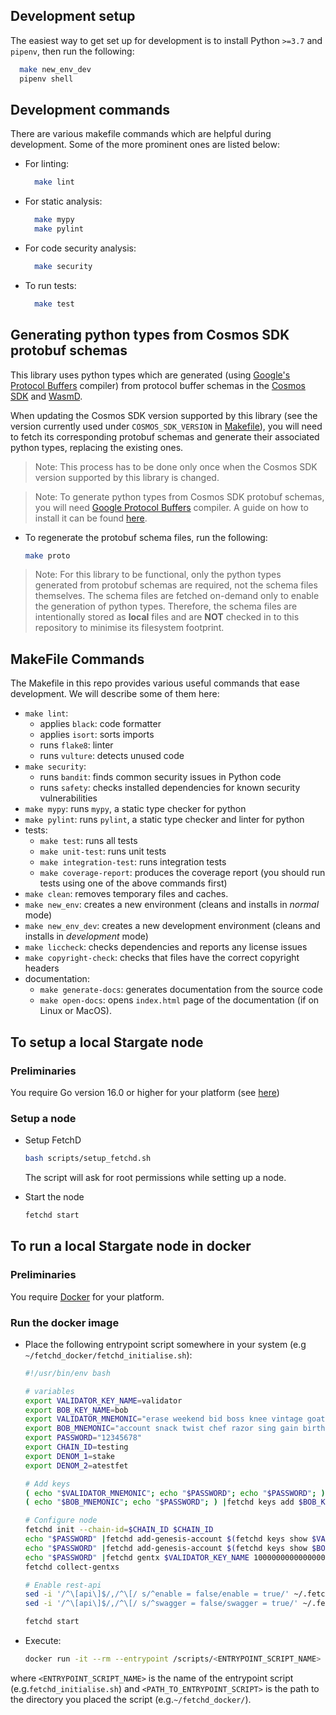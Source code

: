 ## Development setup

The easiest way to get set up for development is to install Python `>=3.7` and `pipenv`, then run the following:

```bash
  make new_env_dev
  pipenv shell
```

## Development commands

There are various makefile commands which are helpful during development. Some of the more prominent ones are listed below:

- For linting:
  ```bash
    make lint
  ```
- For static analysis:
  ```bash
    make mypy
    make pylint
  ```
- For code security analysis:
  ```bash
    make security
  ```

- To run tests:
  ```bash
    make test
  ```

## Generating python types from Cosmos SDK protobuf schemas

This library uses python types which are generated (using [Google's Protocol Buffers](https://developers.google.com/protocol-buffers/) compiler) from protocol buffer schemas in the [Cosmos SDK](https://github.com/cosmos/cosmos-sdk) and [WasmD](https://github.com/CosmWasm/wasmd).

When updating the Cosmos SDK version supported by this library (see the version currently used under `COSMOS_SDK_VERSION` in [Makefile](#Makefile])), you will need to fetch its corresponding protobuf schemas and generate their associated python types, replacing the existing ones.

>Note: This process has to be done only once when the Cosmos SDK version supported by this library is changed.

>Note: To generate python types from Cosmos SDK protobuf schemas, you will need [Google Protocol Buffers](https://developers.google.com/protocol-buffers/) compiler. A guide on how to install it can be found [here](https://fetchai.github.io/oef-sdk-python/user/install.html#protobuf-compiler).

* To regenerate the protobuf schema files, run the following:
  ```bash
  make proto
  ```

>Note: For this library to be functional, only the python types generated from protobuf schemas are required, not the schema files themselves.
> The schema files are fetched on-demand only to enable the generation of python types.
> Therefore, the schema files are intentionally stored as **local** files and are **NOT** checked in to this repository to minimise its filesystem footprint.

## MakeFile Commands

The Makefile in this repo provides various useful commands that ease development. We will describe some of them here:

* `make lint`:
  * applies `black`: code formatter
  * applies `isort`: sorts imports
  * runs `flake8`: linter
  * runs `vulture`: detects unused code
* `make security`:
  * runs `bandit`: finds common security issues in Python code
  * runs `safety`: checks installed dependencies for known security vulnerabilities
* `make mypy`: runs `mypy`, a static type checker for python
* `make pylint`: runs `pylint`, a static type checker and linter for python
* tests:
  * `make test`: runs all tests
  * `make unit-test`: runs unit tests
  * `make integration-test`: runs integration tests
  * `make coverage-report`: produces the coverage report (you should run tests using one of the above commands first)
* `make clean`: removes temporary files and caches.
* `make new_env`: creates a new environment (cleans and installs in _normal_ mode)
* `make new_env_dev`: creates a new development environment (cleans and installs in _development_ mode)
* `make liccheck`: checks dependencies and reports any license issues
* `make copyright-check`: checks that files have the correct copyright headers 
* documentation:
  * `make generate-docs`: generates documentation from the source code
  * `make open-docs`: opens `index.html` page of the documentation (if on Linux or MacOS).

## To setup a local Stargate node

### Preliminaries

You require Go version 16.0 or higher for your platform (see <a href="https://golang.org/doc/install" target="_blank">here</a>)

### Setup a node

- Setup FetchD
  ```bash
  bash scripts/setup_fetchd.sh
  ```
  The script will ask for root permissions while setting up a node.

- Start the node
  ```bash
  fetchd start
  ```

## To run a local Stargate node in docker

### Preliminaries

You require [Docker](https://docs.docker.com/get-docker/) for your platform. 

### Run the docker image

* Place the following entrypoint script somewhere in your system (e.g `~/fetchd_docker/fetchd_initialise.sh`):

  ```bash
  #!/usr/bin/env bash
  
  # variables
  export VALIDATOR_KEY_NAME=validator
  export BOB_KEY_NAME=bob
  export VALIDATOR_MNEMONIC="erase weekend bid boss knee vintage goat syrup use tumble device album fortune water sweet maple kind degree toss owner crane half useless sleep"
  export BOB_MNEMONIC="account snack twist chef razor sing gain birth check identify unable vendor model utility fragile stadium turtle sun sail enemy violin either keep fiction"
  export PASSWORD="12345678"
  export CHAIN_ID=testing
  export DENOM_1=stake
  export DENOM_2=atestfet
  
  # Add keys
  ( echo "$VALIDATOR_MNEMONIC"; echo "$PASSWORD"; echo "$PASSWORD"; ) |fetchd keys add $VALIDATOR_KEY_NAME --recover
  ( echo "$BOB_MNEMONIC"; echo "$PASSWORD"; ) |fetchd keys add $BOB_KEY_NAME --recover
  
  # Configure node
  fetchd init --chain-id=$CHAIN_ID $CHAIN_ID
  echo "$PASSWORD" |fetchd add-genesis-account $(fetchd keys show $VALIDATOR_KEY_NAME -a) 100000000000000000000000$DENOM_1
  echo "$PASSWORD" |fetchd add-genesis-account $(fetchd keys show $BOB_KEY_NAME -a) 100000000000000000000000$DENOM_2
  echo "$PASSWORD" |fetchd gentx $VALIDATOR_KEY_NAME 10000000000000000000000$DENOM_1 --chain-id $CHAIN_ID
  fetchd collect-gentxs
  
  # Enable rest-api
  sed -i '/^\[api\]$/,/^\[/ s/^enable = false/enable = true/' ~/.fetchd/config/app.toml
  sed -i '/^\[api\]$/,/^\[/ s/^swagger = false/swagger = true/' ~/.fetchd/config/app.toml
  
  fetchd start
  ```

* Execute:
  ```bash
  docker run -it --rm --entrypoint /scripts/<ENTRYPOINT_SCRIPT_NAME> -p 9090:9090 -p 1317:1317 -v <PATH_TO_ENTRYPOINT_SCRIPT>:/scripts/ fetchai/fetchd:0.9.0-rc4
  ```

where `<ENTRYPOINT_SCRIPT_NAME>` is the name of the entrypoint script (e.g.`fetchd_initialise.sh`) and `<PATH_TO_ENTRYPOINT_SCRIPT>` is the path to the directory you placed the script (e.g.`~/fetchd_docker/`).